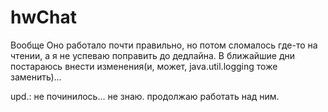 # hwChat

Вообще
Оно работало почти правильно, но потом сломалось где-то на чтении, а я не успеваю поправить до дедлайна.
В ближайшие дни постараюсь внести изменения(и, может, java.util.logging тоже заменить)...


upd.: не починилось... не знаю. продолжаю работать над ним.
